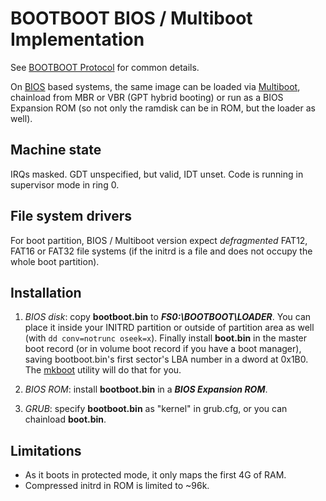 BOOTBOOT BIOS / Multiboot Implementation
========================================

See [BOOTBOOT Protocol](https://github.com/bztsrc/bootboot) for common details.

On [BIOS](http://www.scs.stanford.edu/05au-cs240c/lab/specsbbs101.pdf) based systems, the same image can be loaded via
[Multiboot](https://www.gnu.org/software/grub/manual/multiboot/multiboot.html),
chainload from MBR or VBR (GPT hybrid booting) or run as a BIOS Expansion ROM
(so not only the ramdisk can be in ROM, but the loader as well).

Machine state
-------------

IRQs masked. GDT unspecified, but valid, IDT unset. Code is running in supervisor mode in ring 0.

File system drivers
-------------------

For boot partition, BIOS / Multiboot version expect *defragmented* FAT12, FAT16 or FAT32 file systems (if the
initrd is a file and does not occupy the whole boot partition).

Installation
------------

1. *BIOS disk*: copy __bootboot.bin__ to **_FS0:\BOOTBOOT\LOADER_**. You can place it inside your INITRD partition
        or outside of partition area as well (with `dd conv=notrunc oseek=x`). Finally install __boot.bin__ in the
        master boot record (or in volume boot record if you have a boot manager), saving bootboot.bin's first sector's
        LBA number in a dword at 0x1B0. The [mkboot](https://github.com/bztsrc/bootboot/blob/master/x86_64-bios/mkboot.c)
        utility will do that for you.

2. *BIOS ROM*: install __bootboot.bin__ in a **_BIOS Expansion ROM_**.

3. *GRUB*: specify __bootboot.bin__ as "kernel" in grub.cfg, or you can chainload __boot.bin__.

Limitations
-----------

 - As it boots in protected mode, it only maps the first 4G of RAM.
 - Compressed initrd in ROM is limited to ~96k.
